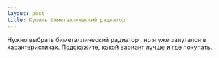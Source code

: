 ```yaml
---
layout: post 
title: Купить биметаллический радиатор  
--- 
```

Нужно выбрать биметаллический радиатор  , но я уже запутался в характеристиках. Подскажите, какой вариант лучше и где покупать.